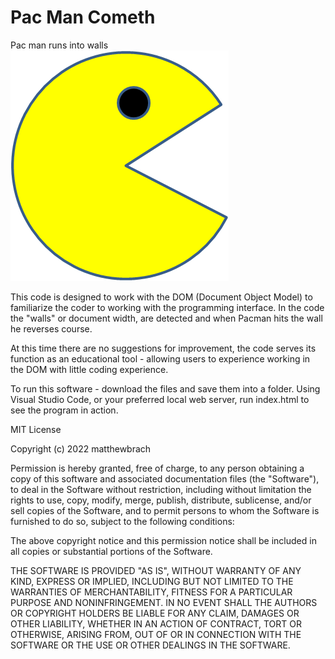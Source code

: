 # Pac Man Cometh
 Pac man runs into walls
![WackaWacka](PacMan1.png)

This code is designed to work with the DOM (Document Object Model) to familiarize the coder to working with the programming interface. In the code the "walls" or document width, are detected and when Pacman hits the wall he reverses course. 

At this time there are no suggestions for improvement, the code serves its function as an educational tool - allowing users to experience working in the DOM with little coding experience. 

To run this software - download the files and save them into a folder. Using Visual Studio Code, or your preferred local web server, run index.html to see the program in action. 


MIT License

Copyright (c) 2022 matthewbrach

Permission is hereby granted, free of charge, to any person obtaining a copy
of this software and associated documentation files (the "Software"), to deal
in the Software without restriction, including without limitation the rights
to use, copy, modify, merge, publish, distribute, sublicense, and/or sell
copies of the Software, and to permit persons to whom the Software is
furnished to do so, subject to the following conditions:

The above copyright notice and this permission notice shall be included in all
copies or substantial portions of the Software.

THE SOFTWARE IS PROVIDED "AS IS", WITHOUT WARRANTY OF ANY KIND, EXPRESS OR
IMPLIED, INCLUDING BUT NOT LIMITED TO THE WARRANTIES OF MERCHANTABILITY,
FITNESS FOR A PARTICULAR PURPOSE AND NONINFRINGEMENT. IN NO EVENT SHALL THE
AUTHORS OR COPYRIGHT HOLDERS BE LIABLE FOR ANY CLAIM, DAMAGES OR OTHER
LIABILITY, WHETHER IN AN ACTION OF CONTRACT, TORT OR OTHERWISE, ARISING FROM,
OUT OF OR IN CONNECTION WITH THE SOFTWARE OR THE USE OR OTHER DEALINGS IN THE
SOFTWARE.
